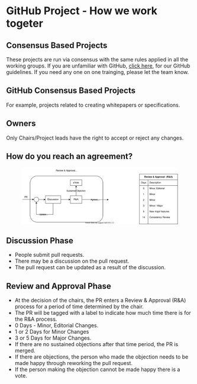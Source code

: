 # GitHub Project - How we work togeter

## Consensus Based Projects

These projects are run via consensus with the same rules applied in all the working groups. If you are unfamiliar with GitHub, [click here](https://openchain-project.github.io/github_training/), for our GitHub guidelines. If you need any one on one trainging, please let the team know.

## GitHub Consensus Based Projects
For example, projects related to creating whitepapers or specifications.

## Owners
Only Chairs/Project leads have the right to accept or reject any changes.

## How do you reach an agreement?

<figure>
	<img src="img/R_and_A_Process.svg" alt="Review & Approval Process">
	<figcaption></figcaption>
</figure>

## Discussion Phase

 - People submit pull requests.<br>
 - There may be a discussion on the pull request.<br>
 - The pull request can be updated as a result of the discussion.<br>

## Review and Approval Phase

 - At the decision of the chairs, the PR enters a Review & Approval (R&A) process for a period of time determined by the chair.<br>
 - The PR will be tagged with a label to indicate how much time there is for the R&A process.<br>
  - 0 Days - Minor, Editorial Changes.<br>
  - 1 or 2 Days for Minor Changes<br>
  - 3 or 5 Days for Major Changes.<br>
 - If there are no sustained objections after that time period, the PR is merged.<br>
 - If there are objections, the person who made the objection needs to be made happy through reworking the pull request.<br>
 - If the person making the objection cannot be made happy there is a vote.<br>


